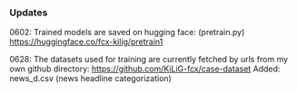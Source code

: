 ### Updates

0602:
Trained models are saved on hugging face: (pretrain.py)
https://huggingface.co/fcx-kilig/pretrain1


0628:
The datasets used for training are currently fetched by urls from my own github directory:
https://github.com/KiLiG-fcx/case-dataset
Added: news_d.csv (news headline categorization)
